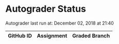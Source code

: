 # Autograder Status
Autograder last run at: December 02, 2018 at 21:40

| GitHub ID | Assignment | Graded Branch |
|-----------|------------|---------------|
